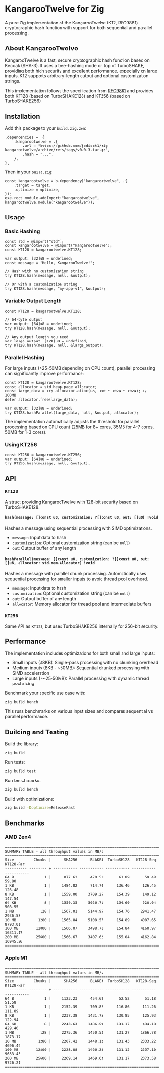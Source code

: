 # KangarooTwelve for Zig

A pure Zig implementation of the KangarooTwelve (K12, RFC9861) cryptographic hash function with support for both sequential and parallel processing.

## About KangarooTwelve

KangarooTwelve is a fast, secure cryptographic hash function based on Keccak (SHA-3). It uses a tree-hashing mode on top of TurboSHAKE, providing both high security and excellent performance, especially on large inputs. K12 supports arbitrary-length output and optional customization strings.

This implementation follows the specification from [RFC9861](https://www.rfc-editor.org/info/rfc9861) and provides both KT128 (based on TurboSHAKE128) and KT256 (based on TurboSHAKE256).

## Installation

Add this package to your `build.zig.zon`:

```zig
.dependencies = .{
    .kangarootwelve = .{
        .url = "https://github.com/jedisct1/zig-kangarootwelve/archive/refs/tags/v0.0.3.tar.gz",
        .hash = "...",
    },
},
```

Then in your `build.zig`:

```zig
const kangarootwelve = b.dependency("kangarootwelve", .{
    .target = target,
    .optimize = optimize,
});
exe.root_module.addImport("kangarootwelve", kangarootwelve.module("kangarootwelve"));
```

## Usage

### Basic Hashing

```zig
const std = @import("std");
const kangarootwelve = @import("kangarootwelve");
const KT128 = kangarootwelve.KT128;

var output: [32]u8 = undefined;
const message = "Hello, KangarooTwelve!";

// Hash with no customization string
try KT128.hash(message, null, &output);

// Or with a customization string
try KT128.hash(message, "my-app-v1", &output);
```

### Variable Output Length

```zig
const KT128 = kangarootwelve.KT128;

// 64-byte output
var output: [64]u8 = undefined;
try KT128.hash(message, null, &output);

// Any output length you need
var large_output: [128]u8 = undefined;
try KT128.hash(message, null, &large_output);
```

### Parallel Hashing

For large inputs (>25-50MB depending on CPU count), parallel processing can significantly improve performance:

```zig
const KT128 = kangarootwelve.KT128;
const allocator = std.heap.page_allocator;
const large_data = try allocator.alloc(u8, 100 * 1024 * 1024); // 100MB
defer allocator.free(large_data);

var output: [32]u8 = undefined;
try KT128.hashParallel(large_data, null, &output, allocator);
```

The implementation automatically adjusts the threshold for parallel processing based on CPU count (25MB for 8+ cores, 35MB for 4-7 cores, 50MB for 1-3 cores).

### Using KT256

```zig
const KT256 = kangarootwelve.KT256;
var output: [64]u8 = undefined;
try KT256.hash(message, null, &output);
```

## API

### `KT128`

A struct providing KangarooTwelve with 128-bit security based on TurboSHAKE128.

#### `hash(message: []const u8, customization: ?[]const u8, out: []u8) !void`

Hashes a message using sequential processing with SIMD optimizations.

- `message`: Input data to hash
- `customization`: Optional customization string (can be `null`)
- `out`: Output buffer of any length

#### `hashParallel(message: []const u8, customization: ?[]const u8, out: []u8, allocator: std.mem.Allocator) !void`

Hashes a message with parallel chunk processing. Automatically uses sequential processing for smaller inputs to avoid thread pool overhead.

- `message`: Input data to hash
- `customization`: Optional customization string (can be `null`)
- `out`: Output buffer of any length
- `allocator`: Memory allocator for thread pool and intermediate buffers

### `KT256`

Same API as `KT128`, but uses TurboSHAKE256 internally for 256-bit security.

## Performance

The implementation includes optimizations for both small and large inputs:

- Small inputs (≤8KB): Single-pass processing with no chunking overhead
- Medium inputs (8KB - ~50MB): Sequential chunked processing with SIMD acceleration
- Large inputs (>~25-50MB): Parallel processing with dynamic thread pool sizing

Benchmark your specific use case with:

```bash
zig build bench
```

This runs benchmarks on various input sizes and compares sequential vs parallel performance.

## Building and Testing

Build the library:
```bash
zig build
```

Run tests:
```bash
zig build test
```

Run benchmarks:
```bash
zig build bench
```

Build with optimizations:
```bash
zig build -Doptimize=ReleaseFast
```

## Benchmarks

### AMD Zen4

```
============================================================================================
SUMMARY TABLE - All throughput values in MB/s
============================================================================================
Size         Chunks |      SHA256      BLAKE3  TurboSH128   KT128-Seq   KT128-Par
---------- -------- + ----------- ----------- ----------- ----------- -----------
64 B              1 |      877.62      470.51       61.89       59.48       59.80
1 KB              1 |     1484.82      714.74      136.46      126.45      126.48
8 KB              1 |     1559.00     3709.25      154.39      149.12      147.54
64 KB             8 |     1559.35     5036.71      154.60      520.04      508.55
1 MB            128 |     1567.01     5144.95      154.76     2941.47     2936.58
10 MB          1280 |     1565.84     5108.57      154.89     4087.65     8793.01
100 MB        12800 |     1566.07     3498.71      154.84     4160.97    16311.17
200 MB        25600 |     1566.67     3407.62      155.04     4162.84    16945.26
============================================================================================
```

### Apple M1

```
============================================================================================
SUMMARY TABLE - All throughput values in MB/s
============================================================================================
Size         Chunks |      SHA256      BLAKE3  TurboSH128   KT128-Seq   KT128-Par
---------- -------- + ----------- ----------- ----------- ----------- -----------
64 B              1 |     1123.23      454.68       52.52       51.18       51.58
1 KB              1 |     2152.39      709.82      116.86      111.26      111.89
8 KB              1 |     2237.38     1431.75      130.85      125.93      122.94
64 KB             8 |     2243.63     1486.59      131.17      434.18      429.40
1 MB            128 |     2275.36     1450.53      131.27     1866.78     1873.17
10 MB          1280 |     2207.42     1448.12      131.43     2333.22     4696.49
100 MB        12800 |     2228.88     1466.28      131.13     2357.10     9633.45
200 MB        25600 |     2269.14     1469.63      131.17     2373.58     9726.21
============================================================================================
```

